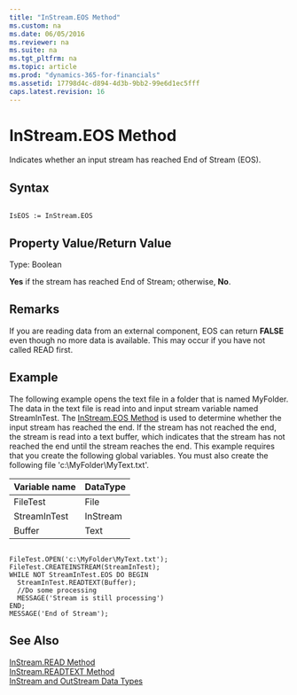 ```yaml
---
title: "InStream.EOS Method"
ms.custom: na
ms.date: 06/05/2016
ms.reviewer: na
ms.suite: na
ms.tgt_pltfrm: na
ms.topic: article
ms.prod: "dynamics-365-for-financials"
ms.assetid: 17798d4c-d894-4d3b-9bb2-99e6d1ec5fff
caps.latest.revision: 16
---
```

# InStream.EOS Method
Indicates whether an input stream has reached End of Stream \(EOS\).  
  
## Syntax  
  
```  
  
IsEOS := InStream.EOS  
```  
  
## Property Value/Return Value  
 Type: Boolean  
  
 **Yes** if the stream has reached End of Stream; otherwise, **No**.  
  
## Remarks  
 If you are reading data from an external component, EOS can return **FALSE** even though no more data is available. This may occur if you have not called READ first.  
  
## Example  
 The following example opens the text file in a folder that is named MyFolder. The data in the text file is read into and input stream variable named StreamInTest. The [InStream.EOS Method](devenv-InStream.EOS-Method.md) is used to determine whether the input stream has reached the end. If the stream has not reached the end, the stream is read into a text buffer, which indicates that the stream has not reached the end until the stream reaches the end. This example requires that you create the following global variables. You must also create the following file 'c:\\MyFolder\\MyText.txt'.  
  
|Variable name|DataType|  
|-------------------|--------------|  
|FileTest|File|  
|StreamInTest|InStream|  
|Buffer|Text|  
  
```  
  
FileTest.OPEN('c:\MyFolder\MyText.txt');  
FileTest.CREATEINSTREAM(StreamInTest);  
WHILE NOT StreamInTest.EOS DO BEGIN  
  StreamInTest.READTEXT(Buffer);  
  //Do some processing  
  MESSAGE('Stream is still processing')  
END;  
MESSAGE('End of Stream');  
```  
  
## See Also  
 [InStream.READ Method](devenv-InStream.READ-Method.md)   
 [InStream.READTEXT Method](devenv-InStream.READTEXT-Method.md)   
 [InStream and OutStream Data Types](InStream-and-OutStream-Data-Types.md)